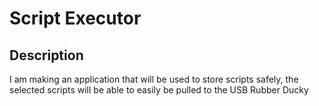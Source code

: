 # Script Executor

## Description
I am making an application that will be used to 
store scripts safely, the selected scripts will be able
to easily be pulled to the USB Rubber Ducky
